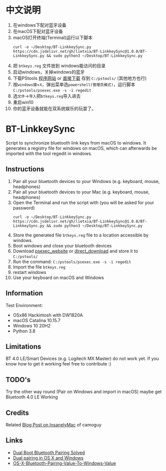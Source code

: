 # 中文说明
1. 在windows下配对蓝牙设备
2. 在macOS下配对蓝牙设备
3. macOS打开终端(Terminal)运行以下脚本
   ```
   curl -o ~/Desktop/BT-LinkkeySync.py https://cdn.jsdelivr.net/gh/lietxia/BT-LinkkeySync@1.0.0/BT-LinkkeySync.py && sudo python3 ~/Desktop/BT-LinkkeySync.py
   ```
4. 把 `btkeys.reg` 文件放到 windows能访问的目录
5. 启动windows，关掉windows的蓝牙
6. 下载PStools [程序网站](https://docs.microsoft.com/sysinternals/downloads/psexec) or [直接下载](https://download.sysinternals.com/files/PSTools.zip)
   存到 `C:/pstools/` (其他地方也行)
7. 按`windows键`+`X`，弹出菜单选`powershell(管理员模式)`，运行脚本
   `C:/pstools/psexec.exe -s -i regedit`
8. 选`文件`->`导入`把`btkeys.reg`导入进去
9.  重启win10
10. 你的蓝牙设备就能在双系统娱乐的玩耍了。

# BT-LinkkeySync
Script to synchronize bluetooth link keys from macOS to windows.
It generates a registry file for windows on macOS, which can afterwards be imported with the tool regedit in windows.

## Instructions
1. Pair all your bluetooth devices to your Windows (e.g. keyboard, mouse, headphones)
2. Pair all your bluetooth devices to your Mac (e.g. keyboard, mouse, headphones)
3. Open the Terminal and run the script with (you will be asked for your password)
   ```
   curl -o ~/Desktop/BT-LinkkeySync.py https://cdn.jsdelivr.net/gh/lietxia/BT-LinkkeySync@1.0.0/BT-LinkkeySync.py && sudo python3 ~/Desktop/BT-LinkkeySync.py
   ```
4. Store the generated file `btkeys.reg` file to a location accessible by windows.
5. Boot windows and close your bluetooth devices
6. Download [psexec_website](https://docs.microsoft.com/sysinternals/downloads/psexec) or [direct_download](https://download.sysinternals.com/files/PSTools.zip)
   and store it to `C:/pstools/`
7. Run the command:
   `C:/pstools/psexec.exe -s -i regedit`
8. Import the file `btkeys.reg`
9.  restart windows
10. Use your keyboard on macOS and Windows

## Information
Test Environment:

* OSx86 Hackintosh with DW1820A
* macOS Catalina 10.15.7
* Windows 10 20H2
* Python 3.8

## Limitations
BT 4.0 LE/Smart Devices (e.g. Logitech MX Master) do not work yet.
If you know how to get it working feel free to contribute :)

## TODO's
Try the other way round (Pair on Windows and import in macOS) maybe get Bluetooth 4.0 LE Working

## Credits
Related [Blog Post on InsanelyMac](http://www.insanelymac.com/forum/topic/268837-dual-boot-bluetooth-pairing-solved/) of camoguy

## Links
* [Dual Boot Bluetooth Pairing Solved](http://www.insanelymac.com/forum/topic/268837-dual-boot-bluetooth-pairing-solved/)
* [Dual pairing in OS X and Windows](https://discussions.apple.com/thread/3113227?start=0&tstart=0)
* [OS-X-Bluetooth-Pairing-Value-To-Windows-Value](https://github.com/Soorma07/OS-X-Bluetooth-Pairing-Value-To-Windows-Value)
